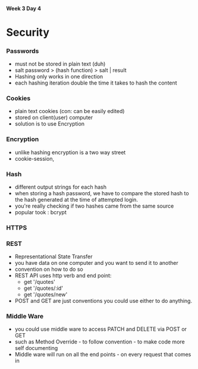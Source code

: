 #### Week 3 Day 4
# Security 

### Passwords
 - must not be stored in plain text (duh)
 - salt password > (hash function) > salt | result
 - Hashing only works in one direction 
 - each hashing iteration double the time it takes to hash the content
 
 ### Cookies
  - plain text cookies (con: can be easily edited)
  - stored on client(user) computer
  - solution is to use Encryption

### Encryption
  - unlike hashing encryption is a two way street
  - cookie-session, 

### Hash
  - different output strings for each hash 
  - when storing a hash password, we have to compare the stored hash to the hash generated at the time of attempted login.
  - you're really checking if two hashes came from the same source
  - popular took : bcrypt

### HTTPS

### REST
  - Representational State Transfer
  - you have data on one computer and you want to send it to another
  - convention on how to do so 
  - REST API uses http verb and end point: 
    - get '/quotes'
    - get '/quotes/:id'
    - get '/quotes/new'
  - POST and GET are just conventions you could use either to do anything. 

### Middle Ware
  - you could use middle ware to access PATCH and DELETE via POST or GET 
  - such as Method Override - to follow convention - to make code more self documenting
  - Middle ware will run on all the end points - on every request that comes in



  